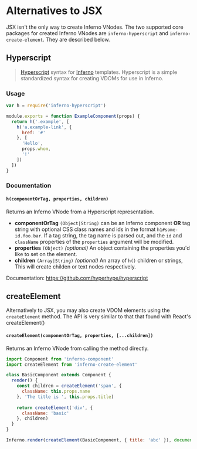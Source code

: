 # Alternatives to JSX

JSX isn't the only way to create Inferno VNodes. The two supported core packages for created
Inferno VNodes are `inferno-hyperscript` and `inferno-create-element`. They are described below.

## Hyperscript

> [Hyperscript](https://github.com/hyperhype/hyperscript) syntax for [Inferno](https://github.com/trueadm/inferno) templates. Hyperscript is a simple standardized syntax for creating VDOMs for use in Inferno.

### Usage

```javascript
var h = require('inferno-hyperscript')

module.exports = function ExampleComponent(props) {
  return h('.example', [
    h('a.example-link', {
      href: '#'
    }, [
      'Hello',
      props.whom,
      '!'
    ])
  ])
}
```

### Documentation

#### `h(componentOrTag, properties, children)`

Returns an Inferno VNode from a Hyperscript representation.

* **componentOrTag** `(Object|String)` can be an Inferno component **OR** tag string with optional CSS class names and ids in the format `h1#some-id.foo.bar`.
  If a tag string, the tag name is parsed out, and the `id` and `className` properties of the `properties` argument will be modified.
* **properties** `(Object)` *(optional)* An object containing the properties you'd like to set on the element.
* **children** `(Array|String)` *(optional)* An array of `h()` children or strings, This will create childen or text nodes respectively.

Documentation: <https://github.com/hyperhype/hyperscript>

## createElement

Alternatively to JSX, you may also create VDOM elements using the `createElement` method. The API is very similar to that that found with React's createElement()

#### `createElement(componentOrTag, properties, [...children])`

Returns an Inferno VNode from calling the method directly.

```js
import Component from 'inferno-component'
import createElement from 'inferno-create-element'

class BasicComponent extends Component {
  render() {
    const children = createElement('span', { 
      className: this.props.name 
    }, 'The title is ', this.props.title)
    
    return createElement('div', {
      className: 'basic'
    }, children)
  }
}

Inferno.render(createElement(BasicComponent, { title: 'abc' }), document.getElementById('root'))
```
